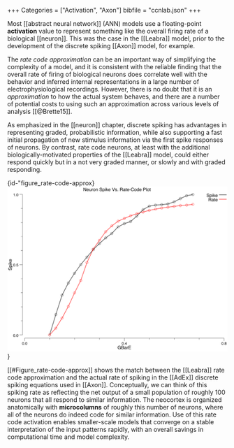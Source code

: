 +++
Categories = ["Activation", "Axon"]
bibfile = "ccnlab.json"
+++

Most [[abstract neural network]] (ANN) models use a floating-point **activation** value to represent something like the overall firing rate of a biological [[neuron]]. This was the case in the [[Leabra]] model, prior to the development of the discrete spiking [[Axon]] model, for example.

The _rate code approximation_ can be an important way of simplifying the complexity of a model, and it is consistent with the reliable finding that the overall rate of firing of biological neurons does correlate well with the behavior and inferred internal representations in a large number of electrophysiological recordings. However, there is no doubt that it is an _approximation_ to how the actual system behaves, and there are a number of potential costs to using such an approximation across various levels of analysis [[@Brette15]].

As emphasized in the [[neuron]] chapter, discrete spiking has advantages in representing graded, probabilistic information, while also supporting a fast initial propagation of new stimulus information via the first spike responses of neurons. By contrast, rate code neurons, at least with the additional biologically-motivated properties of the [[Leabra]] model, could either respond quickly but in a not very graded manner, or slowly and with graded responding.

{id-"figure_rate-code-approx}
![Quality of the rate code approximation (rate line) to actual spiking rate (Spike line), over a range of excitatory input levels (GBarE). The rate code approximation is based on the "gelin" (linear in Ge) model comparing $Ge$ to $g_e^{\Theta}$, using the Noisy XX1 sigmoidal function, and also including spike rate adaptation as included in the AdEx model.](media/fig_neuron_rate_code_approx.png) }

[[#Figure_rate-code-approx]] shows the match between the [[Leabra]] rate code approximation and the actual rate of spiking in the [[AdEx]] discrete spiking equations used in [[Axon]]. Conceptually, we can think of this spiking rate as reflecting the net output of a small population of roughly 100 neurons that all respond to similar information. The neocortex is organized anatomically with **microcolumns** of roughly this number of neurons, where all of the neurons do indeed code for similar information. Use of this rate code activation enables smaller-scale models that converge on a stable interpretation of the input patterns rapidly, with an overall savings in computational time and model complexity.


